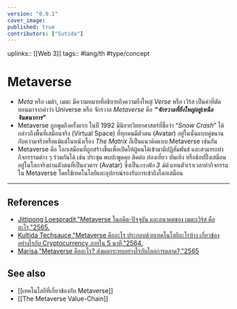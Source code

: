 ```yaml
---
version: "0.0.1"
cover_image:
published: true
contributors: ["Sutida"]
---
```

uplinks:: [[Web 3]]
tags:: #lang/th #type/concept

# Metaverse
- *Meta* หรือ เมต้า, เมตะ มีความหมายที่อธิบายถึงความยิ่งใหญ่
*Verse* หรือ เวิร์ส เป็นคำที่ตัดทอนมาจากคำว่า Universe หรือ จักรวาล
*Metaverse*  คือ ***“จักรวาลที่ยิ่งใหญ่อยู่เหนือจินตนาการ”***
- Metaverse ถูกพูดถึงครั้งแรก ในปี 1992 มีนิยายวิทยาศาสตร์ที่ชื่อว่า “_Snow Crash_” ได้กล่าวถึงพื้นที่เสมือนจริง (Virtual Space) ที่ทุกคนมีตัวตน (Avatar) อยู่ในนั้นแบบคู่ขนานกับความจริงหรือแม้แต่ในหนังเรื่อง _The Matrix_ ก็เป็นแนวคิดแบบ Metaverse เช่นกัน
- Metaverse คือ โลกเสมือนที่ถูกสร้างขึ้นเพื่อเปิดให้ผู้คนได้เข้ามามีปฏิสัมพันธ์ และสามารถทำกิจกรรรมต่าง ๆ ร่วมกันได้ เช่น ประชุม พบปะพูดคุย ติดต่อ ท่องเที่ยว บันเทิง หรือช้อปปิ้งเสมือนอยู่ในโลกจริงผ่านตัวตนที่เป็นอวตาร (Avatar) ซึ่งเป็น*กราฟิก 3 มิติ* แทนตัวเราเวลาทำกิจกรรมใน Metaverse โดยใช้เทคโนโลยีและอุปกรณ์รองรับการเข้าถึงโลกเสมือน 
---
## References
- [Jittipong Loespradit,"Metaverse ในอดีต-ปัจจุบัน และอนาคตของ เมตะเวิร์ส คืออะไร,"2565.](https://www.martechthai.com/technology/what-is-metaverse/)
- [Kultida Techsauce,"Metaverse คืออะไร ประกอบด้วยเทคโนโลยีอะไรบ้าง เกี่ยวข้องอย่างไรกับ Cryptocurrency ภายใน 5 นาที,"2564.](https://techsauce.co/tech-and-biz/what-is-metaverse)
- [Marisa,"Metaverse คืออะไร? ส่งผลกระทบอย่างไรกับโลกการตลาด?,"2565](https://contentshifu.com/blog/what-is-metaverse)
## See also
- [[เทคโนโลยีที่เกี่ยวข้องกับ Metaverse]]
- [[The Metaverse Value-Chain]]
